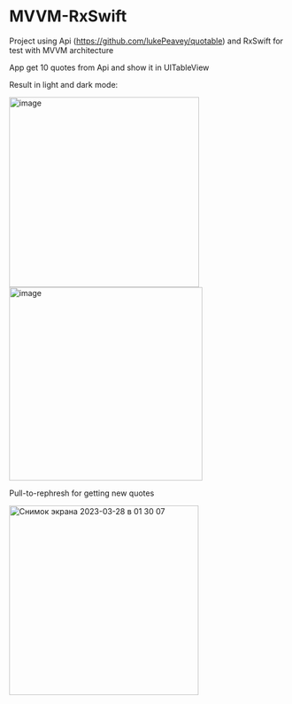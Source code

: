 # MVVM-RxSwift

Project using Api (https://github.com/lukePeavey/quotable) and RxSwift for test with MVVM architecture

App get 10 quotes from Api and show it in UITableView

Result in light and dark mode:

<img width="343" alt="image" src="https://user-images.githubusercontent.com/80126271/228081045-a980d1d5-de8b-4ab9-89cf-752eedd68fb0.png"> <img width="349" alt="image" src="https://user-images.githubusercontent.com/80126271/228080994-72f1c56a-eb56-46d8-bd8a-343f841262f4.png">

Pull-to-rephresh for getting new quotes

<img width="342" alt="Снимок экрана 2023-03-28 в 01 30 07" src="https://user-images.githubusercontent.com/80126271/228081642-ba9dc448-576e-49ab-aa91-3459cfc91b9c.png">
